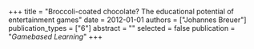 +++
title = "Broccoli-coated chocolate? The educational potential of entertainment games"
date = 2012-01-01
authors = ["Johannes Breuer"]
publication_types = ["6"]
abstract = ""
selected = false
publication = "*Gamebased Learning*"
+++


